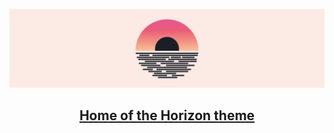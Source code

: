 ![Horizon Banner](banner.png)

<h2 align="center">
  <a href="https://horizontheme.com/">Home of the Horizon theme</a>
</h2>
